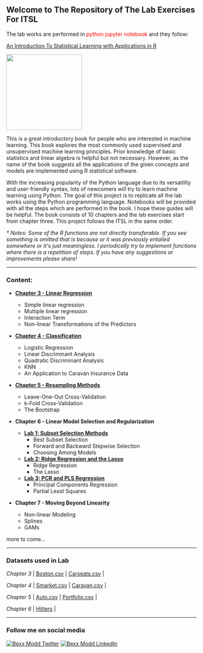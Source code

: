 <h2>Welcome to The Repository of The Lab Exercises For ITSL</h1>

The lab works are performed in <font color=red>python jupyter notebook</font> and they follow:

<a href="http://faculty.marshall.usc.edu/gareth-james/ISL/index.html">An Introduction To Statistical Learning with Applications in R</a>

<img src=http://faculty.marshall.usc.edu/gareth-james/ISL/ISL%20Cover%202.jpg width="200">

This is a great introductory book for people who are interested in machine learning. This book explores the most commonly used supervised and unsupervised machine learning principles. Prior knowledge of basic statistics and linear algebra is helpful but not necessary. However, as the name of the book suggests all the applications of the given concepts and models are implemented using R statistical software.


With the increasing popularity of the Python language due to its versatility and user-friendly syntax, lots of newcomers will try to learn machine learning using Python. The goal of this project is to replicate all the lab works using the Python programming language. Notebooks will be provided with all the steps which are performed in the book.  I hope these guides will be helpful. The book consists of 10 chapters and the lab exercises start from chapter three. This project follows the ITSL in the same order.

_* Notes: Some of the R functions are not directly transferable. If you see something is omitted that is because or it was previously entailed somewhere or it's just meaningless. I periodically try to implement functions where there is a repetition of steps. If you have any suggestions or improvements please share!_

---------
### Content:
- <a href="https://github.com/bexxmodd/ITSL-with-python/blob/master/chapter03_lab.ipynb"><b>Chapter 3 - Linear Regression</b></a>
  - Simple linear regression
  - Multiple linear regression
  - Interaction Term
  - Non-linear Transformations of the Predictors
  
- <a href="https://github.com/bexxmodd/ITSL-with-python/blob/master/Chapter04_Lab.ipynb"><b>Chapter 4 - Classification</b></a>
  - Logistic Regression
  - Linear Discriminant Analysis
  - Quadratic Discriminant Analysis
  - KNN
  - An Application to Caravan Insurance Data
  
- <a href="https://github.com/bexxmodd/ITSL-with-python/blob/master/chapter05_lab.ipynb"><b>Chapter 5 - Resampling Methods</b></a>
  - Leave-One-Out Cross-Validation
  - k-Fold Cross-Validation
  - The Bootstrap
  
- <b>Chapter 6 - Linear Model Selection and Regularization</b>
  - <a href="https://github.com/bexxmodd/ITSL-with-python/blob/master/Chapter06_Lab1.ipynb"><b>Lab 1: Subset Selection Methods</b></a>
    - Best Subset Selection
    - Forward and Backward Stepwise Selection
    - Choosing Among Models
  - <a href="https://github.com/bexxmodd/ITSL-with-python/blob/master/Chapter06_Lab2.ipynb"><b>Lab 2: Ridge Regression and the Lasso</b></a>
    - Ridge Regression
    - The Lasso
  - <a href="https://github.com/bexxmodd/ITSL-with-python/blob/master/chapter06_lab3.ipynb"><b>Lab 3: PCR and PLS Regression</b></a>
    - Principal Components Regression
    - Partial Least Squares

- <b>Chapter 7 - Moving Beyond Linearity</b>
  - Non-linear Modeling
  - Splines
  - GAMs
  
more to come...

--------
### Datasets used in Lab

_Chapter 3_ | [Boston.csv](https://rb.gy/n576o8) | [Carseats.csv](https://rb.gy/0p5fob) |

_Chapter 4_ | [Smarket.csv](https://rb.gy/eg0zwb) | [Caravan.csv](https://rb.gy/pfbpzi) |

_Chapter 5_ | [Auto.csv](https://rb.gy/ijqxck) | [Portfolio.csv](https://rb.gy/twjsui) |

_Chapter 6_ | [Hitters](https://drive.google.com/file/d/1e2NqNJGkCTAGBee8JHGNGCJHplG5R2YQ/view?usp=sharing) |

---------
### Follow me on social media
[![Bexx Modd Twitter](https://i.imgur.com/QtTkCon.png)](https://twitter.com/bexxmodd)
[![Bexx Modd LinkedIn](https://i.imgur.com/AxeRgHV.png)](https://www.linkedin.com/feed/)
